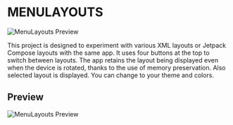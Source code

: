 # MENULAYOUTS

![MenuLayouts Preview](images/menu_layouts_preview.png)

This project is designed to experiment with various XML layouts or Jetpack Compose layouts with the same app. It uses four buttons at the top to switch between layouts. The app retains the layout being displayed even when the device is rotated, thanks to the use of memory preservation. Also selected layout is displayed. You can change to your theme and colors.

## Preview

![MenuLayouts Preview](images/menu_layouts_preview.png)
